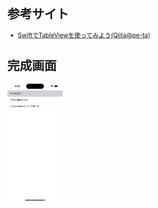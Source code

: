 # 参考サイト
- [SwiftでTableViewを使ってみよう(Qiita@pe-ta)](https://qiita.com/pe-ta/items/cafa8e20029047993025)

# 完成画面
<img src="/完成画面.png" width="25%">
